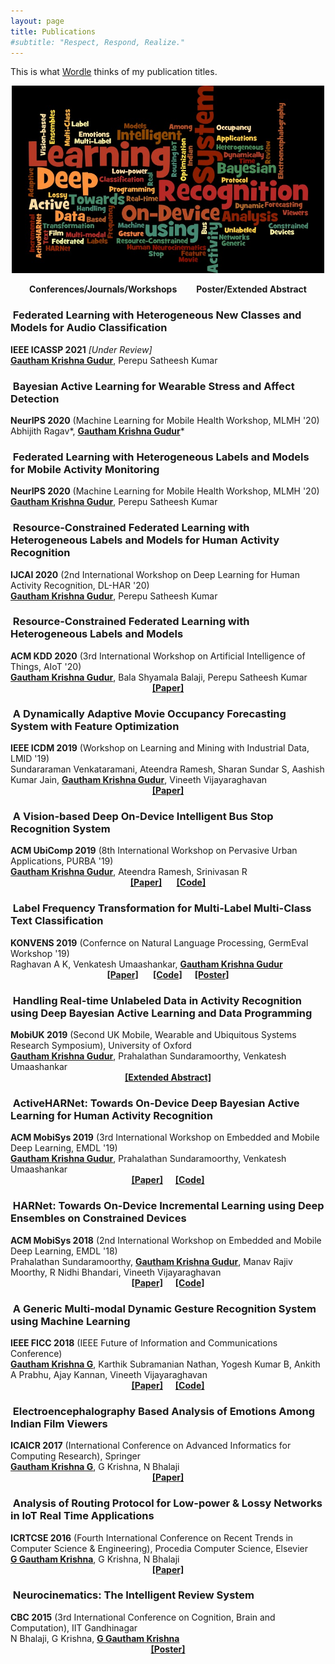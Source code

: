 ```yaml
---
layout: page
title: Publications
#subtitle: "Respect, Respond, Realize."
---
```


This is what <a href="http://wordle.net" target="_blank">Wordle</a> thinks of my publication titles.
<center><img src="/wordcloud_research.jpeg" alt="Wordcloud of my publication titles" width="500" height="300"></center>
<!--[Wordcloud of my publication titles](/wordcloud_research.jpeg?raw=True)-->

<p class="about-users">
<center><span class="fa fa-users about-icon"></span> <strong> Conferences/Journals/Workshops </strong>&nbsp;&nbsp;&nbsp;&nbsp;&nbsp;&nbsp;
<span class="fa fa-file about-icon"></span> <strong> Poster/Extended Abstract </strong></center>

<h3><span class="fa fa-users about-icon"></span> &nbsp;Federated Learning with Heterogeneous New Classes and Models for Audio Classification</h3>
<b>IEEE ICASSP 2021</b><i> [Under Review]</i><br>
<b><u>Gautham Krishna Gudur</u></b>, Perepu Satheesh Kumar
<!--<center><b><a href="https://2021.ieeeicassp.org/" target="_blank">[Paper]</a></b></center>-->
<!--<center><b><a href="https://aiotworkshop.github.io/" target="_blank">[Paper]</a></b></center>-->

<h3><span class="fa fa-users about-icon"></span> &nbsp;Bayesian Active Learning for Wearable Stress and Affect Detection</h3>
<b>NeurIPS 2020</b> (Machine Learning for Mobile Health Workshop, MLMH '20)<br>
Abhijith Ragav*, <b><u>Gautham Krishna Gudur</u></b>*
<!--<center><b><a href="https://sites.google.com/view/ml4mobilehealth-neurips-2020/" target="_blank">[Paper]</a></b></center>-->
<!--<center><b><a href="https://sites.google.com/view/ml4mobilehealth-neurips-2020/" target="_blank">[Paper]</a></b></center>-->

<h3><span class="fa fa-users about-icon"></span> &nbsp;Federated Learning with Heterogeneous Labels and Models for Mobile Activity Monitoring</h3>
<b>NeurIPS 2020</b> (Machine Learning for Mobile Health Workshop, MLMH '20)<br>
<b><u>Gautham Krishna Gudur</u></b>, Perepu Satheesh Kumar
<!--<center><b><a href="https://sites.google.com/view/ml4mobilehealth-neurips-2020/" target="_blank">[Paper]</a></b></center>-->
<!--<center><b><a href="https://sites.google.com/view/ml4mobilehealth-neurips-2020/" target="_blank">[Paper]</a></b></center>-->

<h3><span class="fa fa-users about-icon"></span> &nbsp;Resource-Constrained Federated Learning with Heterogeneous Labels and Models for Human Activity Recognition</h3>
<b>IJCAI 2020</b> (2nd International Workshop on Deep Learning for Human Activity Recognition, DL-HAR '20)<br>
<b><u>Gautham Krishna Gudur</u></b>, Perepu Satheesh Kumar
<!--<center><b><a href="https://keyplay.github.io/ijcai2020workshop/" target="_blank">[Paper]</a></b></center>->
<!--<center><b><a href="https://keyplay.github.io/ijcai2020workshop/" target="_blank">[Paper]</a></b></center>-->


<h3><span class="fa fa-users about-icon"></span> &nbsp;Resource-Constrained Federated Learning with Heterogeneous Labels and Models</h3>
<b>ACM KDD 2020</b> (3rd International Workshop on Artificial Intelligence of Things, AIoT '20)<br>
<b><u>Gautham Krishna Gudur</u></b>, Bala Shyamala Balaji, Perepu Satheesh Kumar
<center><b><a href="https://aiotworkshop.github.io/published/AIoT_10_Gudur_TechnicalPaper_KDD2020.pdf" target="_blank">[Paper]</a></b></center>
<!--<center><b><a href="https://aiotworkshop.github.io/" target="_blank">[Paper]</a></b></center>-->

<h3><span class="fa fa-users about-icon"></span> &nbsp;A Dynamically Adaptive Movie Occupancy Forecasting System with Feature Optimization</h3>
<b>IEEE ICDM 2019</b> (Workshop on Learning and Mining with Industrial Data, LMID '19)<br>
Sundararaman Venkataramani, Ateendra Ramesh, Sharan Sundar S, Aashish Kumar Jain, <b><u>Gautham Krishna Gudur</u></b>, Vineeth Vijayaraghavan
<center><b><a href="/publications/ICDMW_2019.pdf" target="_blank">[Paper]</a></b></center>
<!--<a href="https://ieeexplore.ieee.org/document/8955583" target="_blank">-->

<h3><span class="fa fa-users about-icon"></span> &nbsp;A Vision-based Deep On-Device Intelligent Bus Stop Recognition System</h3>
<b>ACM UbiComp 2019</b> (8th International Workshop on Pervasive Urban Applications, PURBA '19)<br>
<b><u>Gautham Krishna Gudur</u></b>, Ateendra Ramesh, Srinivasan R<br>
<center><b><a href="https://cpemis.eng.cmu.ac.th/~santi/purba2019/papers/p23.pdf" target="_blank">[Paper]</a> &nbsp;&nbsp;&nbsp;&nbsp;&nbsp;&nbsp;<a href="https://github.com/gauthamkrishna-g/Intelligent-Bus-Stop-Recognition-System" target="_blank">[Code]</a></b></center>
<!--<a href="https://dl.acm.org/doi/10.1145/3341162.3349323" target="_blank">-->

<h3><span class="fa fa-users about-icon"></span> &nbsp;Label Frequency Transformation for Multi-Label Multi-Class Text Classification</h3>
<b>KONVENS 2019</b> (Confernce on Natural Language Processing, GermEval Workshop '19)<br>
Raghavan A K, Venkatesh Umaashankar, <b><u>Gautham Krishna Gudur</u></b><br>
<center><b><a href="https://www.inf.uni-hamburg.de/en/inst/ab/lt/resources/data/germeval-2019-hmc/paper-8.pdf" target="_blank">[Paper]</a> &nbsp;&nbsp;&nbsp;&nbsp;&nbsp;&nbsp;<a href="https://github.com/oneraghavan/germeval-2019" target="_blank">[Code]</a>&nbsp;&nbsp;&nbsp;&nbsp;&nbsp;&nbsp;<a href="/GermEval_Poster.pdf" target="_blank">[Poster]</a></b></center>
<!--<a href="http://2019.konvens.org/germeval" target="_blank">-->

<h3><span class="fa fa-file about-icon"></span> &nbsp;Handling Real-time Unlabeled Data in Activity Recognition using Deep Bayesian Active Learning and Data Programming</h3>
<b>MobiUK 2019</b> (Second UK Mobile, Wearable and Ubiquitous Systems Research Symposium), University of Oxford<br>
<b><u>Gautham Krishna Gudur</u></b>, Prahalathan Sundaramoorthy, Venkatesh Umaashankar
<center><b><a href="https://mobiuk.org/2019/abstract/S5-P4_Gudur_HandlingRealTimeUnlabeledData.pdf" target="_blank">[Extended Abstract]</a></b></center>
<!--<a href="https://mobiuk.org/programme2019.html" target="_blank">-->

<h3><span class="fa fa-users about-icon"></span> &nbsp;ActiveHARNet: Towards On-Device Deep Bayesian Active Learning for Human Activity Recognition</h3>
<b>ACM MobiSys 2019</b> (3rd International Workshop on Embedded and Mobile Deep Learning, EMDL '19)<br>
<b><u>Gautham Krishna Gudur</u></b>, Prahalathan Sundaramoorthy, Venkatesh Umaashankar
<center><b><a href="https://arxiv.org/pdf/1906.00108.pdf" target="_blank">[Paper]</a>&nbsp;&nbsp;&nbsp;&nbsp;&nbsp;&nbsp;<a href="https://github.com/gauthamkrishna-g/ActiveHARNet" target="_blank">[Code]</a></b></center>
<!--<a href="https://dl.acm.org/doi/10.1145/3325413.3329790" target="_blank">-->

<h3><span class="fa fa-users about-icon"></span> &nbsp;HARNet: Towards On-Device Incremental Learning using Deep Ensembles on Constrained Devices</h3>
<b>ACM MobiSys 2018</b> (2nd International Workshop on Embedded and Mobile Deep Learning, EMDL '18)<br>
Prahalathan Sundaramoorthy, <b><u>Gautham Krishna Gudur</u></b>, Manav Rajiv Moorthy, R Nidhi Bhandari, Vineeth Vijayaraghavan
<center><b><a href="/publications/EMDLAR_2018.pdf" target="_blank">[Paper]</a>&nbsp;&nbsp;&nbsp;&nbsp;&nbsp;&nbsp;<a href="https://github.com/gauthamkrishna-g/HARNet" target="_blank">[Code]</a></b></center>
<!--;<a href="https://dl.acm.org/doi/10.1145/3212725.3212728" target="_blank">-->

<h3><span class="fa fa-users about-icon"></span> &nbsp;A Generic Multi-modal Dynamic Gesture Recognition System using Machine Learning</h3>
<b>IEEE FICC 2018</b> (IEEE Future of Information and Communications Conference)<br>
<b><u>Gautham Krishna G</u></b>, Karthik Subramanian Nathan, Yogesh Kumar B, Ankith A Prabhu, Ajay Kannan, Vineeth Vijayaraghavan
<center><b><a href="/publications/FICCGR_2018.pdf" target="_blank">[Paper]</a>&nbsp;&nbsp;&nbsp;&nbsp;&nbsp;&nbsp;<a href="https://github.com/gauthamkrishna-g/Dynamic-Gesture-Recognition" target="_blank">[Code]</a></b></center>
<!--<a href="https://link.springer.com/chapter/10.1007/978-3-030-03405-4_42" target="_blank">-->

<h3><span class="fa fa-users about-icon"></span> &nbsp;Electroencephalography Based Analysis of Emotions Among Indian Film Viewers</h3>
<b>ICAICR 2017</b> (International Conference on Advanced Informatics for Computing Research), Springer<br>
<b><u>Gautham Krishna G</u></b>, G Krishna, N Bhalaji
<center><b><a href="/publications/ICAICR_2017.pdf" target="_blank">[Paper]</a></b></center>
<!--<a href="https://link.springer.com/chapter/10.1007/978-981-10-5780-9_13" target="_blank">-->

<h3><span class="fa fa-users about-icon"></span> &nbsp;Analysis of Routing Protocol for Low-power & Lossy Networks in IoT Real Time Applications</h3>
<b>ICRTCSE 2016</b> (Fourth International Conference on Recent Trends in Computer Science & Engineering), Procedia Computer Science, Elsevier<br>
<b><u>G Gautham Krishna</u></b>, G Krishna, N Bhalaji
<center><b><a href="/publications/ICRTCSE_2016.pdf" target="_blank">[Paper]</a></b></center>
<!--<a href="http://www.sciencedirect.com/science/article/pii/S1877050916305002" target="_blank">-->

<h3><span class="fa fa-file about-icon"></span> &nbsp;Neurocinematics: The Intelligent Review System</h3>
<b>CBC 2015</b> (3rd International Conference on Cognition, Brain and Computation), IIT Gandhinagar<br>
N Bhalaji, G Krishna, <b><u>G Gautham Krishna</u></b>
<center><b><a href="/publications/CBC_Poster.pdf" target="_blank">[Poster]</a></b></center>
<!--<a href="/CBC_Abstracts.pdf" target="_blank">-->



